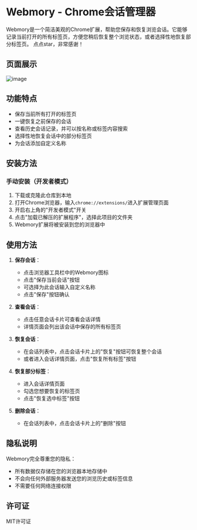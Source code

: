 # Webmory - Chrome会话管理器

Webmory是一个简洁美观的Chrome扩展，帮助您保存和恢复浏览会话。它能够记录当前打开的所有标签页，方便您稍后恢复整个浏览状态，或者选择性地恢复部分标签页。
点点star，非常感谢！
## 页面展示
![image](https://github.com/user-attachments/assets/8bd2e1dc-cea6-4b94-91aa-4c30991e68c1)

## 功能特点

- 保存当前所有打开的标签页
- 一键恢复之前保存的会话
- 查看历史会话记录，并可以按名称或标签内容搜索
- 选择性地恢复会话中的部分标签页
- 为会话添加自定义名称

## 安装方法

### 手动安装（开发者模式）

1. 下载或克隆此仓库到本地
2. 打开Chrome浏览器，输入`chrome://extensions/`进入扩展管理页面
3. 开启右上角的"开发者模式"开关
4. 点击"加载已解压的扩展程序"，选择此项目的文件夹
5. Webmory扩展将被安装到您的浏览器中

## 使用方法

1. **保存会话**：
   - 点击浏览器工具栏中的Webmory图标
   - 点击"保存当前会话"按钮
   - 可选择为此会话输入自定义名称
   - 点击"保存"按钮确认

2. **查看会话**：
   - 点击任意会话卡片可查看会话详情
   - 详情页面会列出该会话中保存的所有标签页

3. **恢复会话**：
   - 在会话列表中，点击会话卡片上的"恢复"按钮可恢复整个会话
   - 或者进入会话详情页面，点击"恢复所有标签"按钮

4. **恢复部分标签**：
   - 进入会话详情页面
   - 勾选您想要恢复的标签页
   - 点击"恢复选中标签"按钮

5. **删除会话**：
   - 在会话列表中，点击会话卡片上的"删除"按钮

## 隐私说明

Webmory完全尊重您的隐私：
- 所有数据仅存储在您的浏览器本地存储中
- 不会向任何外部服务器发送您的浏览历史或标签信息
- 不需要任何网络连接权限

## 许可证

MIT许可证 
